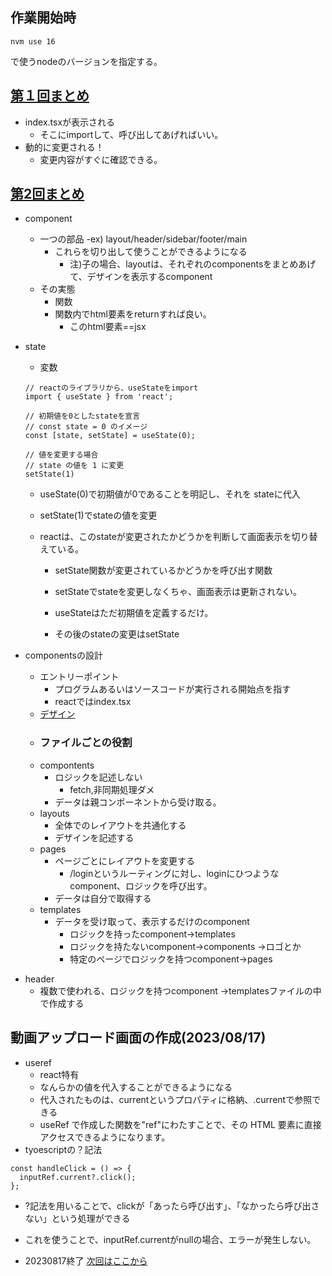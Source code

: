 ## 作業開始時
```
nvm use 16
```

で使うnodeのバージョンを指定する。

## [第１回まとめ](https://github.com/Hiro-mackay/react-bootcamp/tree/bootcamp-1)
- index.tsxが表示される
    - そこにimportして、呼び出してあげればいい。
- 動的に変更される！
    - 変更内容がすぐに確認できる。

## [第2回まとめ](https://github.com/Hiro-mackay/react-bootcamp/tree/bootcamp-2)
- component
    - 一つの部品
        -ex) layout/header/sidebar/footer/main
        - これらを切り出して使うことができるようになる
            - 注)子の場合、layoutは、それぞれのcomponentsをまとめあげて、デザインを表示するcomponent
    - その実態
        - 関数
        - 関数内でhtml要素をreturnすれば良い。
            - このhtml要素==jsx

- state
    - 変数
    ```
    // reactのライブラリから、useStateをimport
    import { useState } from 'react';

    // 初期値を0としたstateを宣言
    // const state = 0 のイメージ
    const [state, setState] = useState(0);

    // 値を変更する場合
    // state の値を 1 に変更
    setState(1)

    ```

    - useState(0)で初期値が0であることを明記し、それを
    stateに代入
    - setState(1)でstateの値を変更

    - reactは、このstateが変更されたかどうかを判断して画面表示を切り替えている。
        - setState関数が変更されているかどうかを呼び出す関数

        - setStateでstateを変更しなくちゃ、画面表示は更新されない。
        - useStateはただ初期値を定義するだけ。
        - その後のstateの変更はsetState

- componentsの設計
    - エントリーポイント
        - プログラムあるいはソースコードが実行される開始点を指す
        - reactではindex.tsx
    - [デザイン](https://www.figma.com/file/xWjQFqQLjDZttAbUhps2EJ/?node-id=0%3A1)
    - ### ファイルごとの役割
    - compontents
        - ロジックを記述しない
            - fetch,非同期処理ダメ
        - データは親コンポーネントから受け取る。
    - layouts
        - 全体でのレイアウトを共通化する
        - デザインを記述する
    - pages
        - ページごとにレイアウトを変更する
            - /loginというルーティングに対し、loginにひつようなcomponent、ロジックを呼び出す。
        - データは自分で取得する
    - templates
        - データを受け取って、表示するだけのcomponent
            - ロジックを持ったcomponent→templates
            - ロジックを持たないcomponent→components
                →ロゴとか
            - 特定のページでロジックを持つcomponent→pages

<!-- 20230804ここまで、次はフォルダ作成から -->

- header
    - 複数で使われる、ロジックを持つcomponent
        →templatesファイルの中で作成する



## 動画アップロード画面の作成(2023/08/17)
- useref
    - react特有
    - なんらかの値を代入することができるようになる
    - 代入されたものは、currentというプロパティに格納、.currentで参照できる
    - useRef で作成した関数を"ref"にわたすことで、その HTML 要素に直接アクセスできるようになります。
- tyoescriptの？記法
```
const handleClick = () => {
  inputRef.current?.click();
};
```
- ?記法を用いることで、clickが「あったら呼び出す」、「なかったら呼び出さない」という処理ができる
- これを使うことで、inputRef.currentがnullの場合、エラーが発生しない。

- 20230817終了
[次回はここから](https://github.com/Hiro-mackay/react-bootcamp/tree/bootcamp-3#apollo-client)

